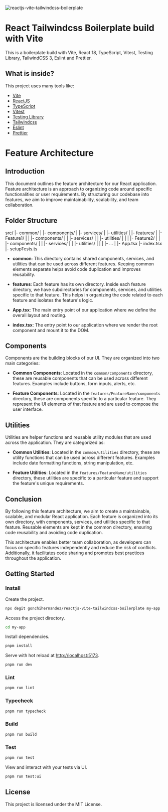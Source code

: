 ![reactjs-vite-tailwindcss-boilerplate](https://user-images.githubusercontent.com/16243531/217138979-b854309c-4742-4275-a705-f9fec5158217.jpg)

# React Tailwindcss Boilerplate build with Vite

This is a boilerplate build with Vite, React 18, TypeScript, Vitest, Testing Library, TailwindCSS 3, Eslint and Prettier.

## What is inside?

This project uses many tools like:

- [Vite](https://vitejs.dev)
- [ReactJS](https://reactjs.org)
- [TypeScript](https://www.typescriptlang.org)
- [Vitest](https://vitest.dev)
- [Testing Library](https://testing-library.com)
- [Tailwindcss](https://tailwindcss.com)
- [Eslint](https://eslint.org)
- [Prettier](https://prettier.io)

# Feature Architecture

## Introduction

This document outlines the feature architecture for our React application. Feature architecture is an approach to organizing code around specific functionalities or user requirements. By structuring our codebase into features, we aim to improve maintainability, scalability, and team collaboration.

## Folder Structure

src/
  |- common/
  |    |- components/
  |    |- services/
  |    |- utilities/
  |
  |- features/
  |    |- Feature1/
  |    |     |- components/
  |    |     |- services/
  |    |     |- utilities/
  |    |
  |    |- Feature2/
  |    |     |- components/
  |    |     |- services/
  |    |     |- utilities/
  |    |
  |    |- ...
  |
  |- App.tsx
  |- index.tsx
  |- setupTests.ts


- **common**: This directory contains shared components, services, and utilities that can be used across different features. Keeping common elements separate helps avoid code duplication and improves reusability.

- **features**: Each feature has its own directory. Inside each feature directory, we have subdirectories for components, services, and utilities specific to that feature. This helps in organizing the code related to each feature and isolates the feature's logic.

- **App.tsx**: The main entry point of our application where we define the overall layout and routing.

- **index.tsx**: The entry point to our application where we render the root component and mount it to the DOM.

## Components

Components are the building blocks of our UI. They are organized into two main categories:

- **Common Components**: Located in the `common/components` directory, these are reusable components that can be used across different features. Examples include buttons, form inputs, alerts, etc.

- **Feature Components**: Located in the `features/FeatureName/components` directory, these are components specific to a particular feature. They represent the UI elements of that feature and are used to compose the user interface.

## Utilities

Utilities are helper functions and reusable utility modules that are used across the application. They are categorized as:

- **Common Utilities**: Located in the `common/utilities` directory, these are utility functions that can be used across different features. Examples include date formatting functions, string manipulation, etc.

- **Feature Utilities**: Located in the `features/FeatureName/utilities` directory, these utilities are specific to a particular feature and support the feature's unique requirements.

## Conclusion

By following this feature architecture, we aim to create a maintainable, scalable, and modular React application. Each feature is organized into its own directory, with components, services, and utilities specific to that feature. Reusable elements are kept in the common directory, ensuring code reusability and avoiding code duplication.

This architecture enables better team collaboration, as developers can focus on specific features independently and reduce the risk of conflicts. Additionally, it facilitates code sharing and promotes best practices throughout the application.


## Getting Started

### Install

Create the project.

```bash
npx degit gonchihernandez/reactjs-vite-tailwindcss-boilerplate my-app
```

Access the project directory.

```bash
cd my-app
```

Install dependencies.

```bash
pnpm install
```

Serve with hot reload at <http://localhost:5173>.

```bash
pnpm run dev
```

### Lint

```bash
pnpm run lint
```

### Typecheck

```bash
pnpm run typecheck
```

### Build

```bash
pnpm run build
```

### Test

```bash
pnpm run test
```

View and interact with your tests via UI.

```bash
pnpm run test:ui
```

## License

This project is licensed under the MIT License.
